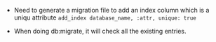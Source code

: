 * Need to generate a migration file to add an index column which is a uniqu attribute
`add_index database_name, :attr, unique: true`

* When doing db:migrate, it will check all the existing entries.

